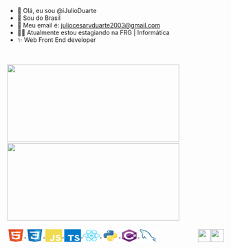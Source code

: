 - 👋 Olá, eu sou @iJulioDuarte
- 🌅 Sou do Brasil
- 📩 Meu email é: juliocesarvduarte2003@gmail.com
- 👨‍💻 Atualmente estou estagiando na FRG | Informática
- ✨ Web Front End developer


<div>
<br>
<br>
<a href="https://github.com/iJulioDuarte">
  <img height="180px" width="400em" src="https://github-readme-stats.vercel.app/api?username=iJulioDuarte&theme=github_dark&include_all_commits=true"/>
  <img height="180px" width="400em" src="https://github-readme-stats.vercel.app/api/top-langs/?username=iJulioDuarte&layout=compact&langs_count=7&theme=github_dark"/>
</div>



<div style="display: inline_block"><br>
  <img align="center" alt="Rafa-HTML" height="30" width="40" src="https://raw.githubusercontent.com/devicons/devicon/master/icons/html5/html5-original.svg">
  <img align="center" alt="Rafa-CSS" height="30" width="40" src="https://raw.githubusercontent.com/devicons/devicon/master/icons/css3/css3-original.svg">
  <img align="center" alt="Rafa-Js" height="30" width="40" src="https://raw.githubusercontent.com/devicons/devicon/master/icons/javascript/javascript-plain.svg">
  <img align="center" alt="Rafa-Ts" height="30" width="40" src="https://raw.githubusercontent.com/devicons/devicon/master/icons/typescript/typescript-plain.svg">
  <img align="center" alt="Rafa-React" height="30" width="40" src="https://raw.githubusercontent.com/devicons/devicon/master/icons/react/react-original.svg">
  <img align="center" alt="Rafa-Python" height="30" width="40" src="https://raw.githubusercontent.com/devicons/devicon/master/icons/python/python-original.svg">
  <img align="center" alt="Rafa-Csharp" height="30" width="40" src="https://raw.githubusercontent.com/devicons/devicon/master/icons/csharp/csharp-original.svg">
  <img align="center" alt="MySQL-icon" height="30" width="40" src="https://raw.githubusercontent.com/devicons/devicon/master/icons/mysql/mysql-original.svg"

  <div> 
  <a href="https://www.instagram.com/ijulio.duarte/" target="_blank"><img align="right" height="30" width="30" src="https://cdn-icons-png.flaticon.com/512/1384/1384015.png" target="_blank"></a> 
  <a href="https://www.linkedin.com/in/julio-duarte-28b67423a/" target="_blank"><img align="right" height="30" width="30" src="https://cdn-icons-png.flaticon.com/512/145/145807.png" target="_blank"></a> 
  </div>
</div>

